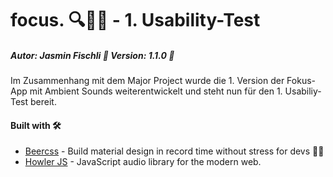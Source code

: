 # focus. 🔍🧠🎵 - 1. Usability-Test
##### **Autor: Jasmin Fischli** 🌈 **Version: 1.1.0** 🧾


Im Zusammenhang mit dem Major Project wurde die 1. Version der Fokus-App mit Ambient Sounds weiterentwickelt und steht nun für den 1. Usabiliy-Test bereit.


#### **Built with 🛠️**
- [Beercss](https://www.beercss.com/) - Build material design in record time without stress for devs 🍺💛
- [Howler JS](https://howlerjs.com/) - JavaScript audio library for the modern web.


